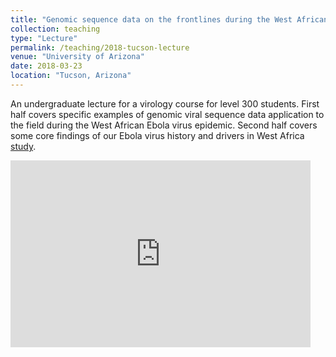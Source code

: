 ```yaml
---
title: "Genomic sequence data on the frontlines during the West African Ebola virus epidemic"
collection: teaching
type: "Lecture"
permalink: /teaching/2018-tucson-lecture
venue: "University of Arizona"
date: 2018-03-23
location: "Tucson, Arizona"
---
```


An undergraduate lecture for a virology course for level 300 students.
First half covers specific examples of genomic viral sequence data application to the field during the West African Ebola virus epidemic.
Second half covers some core findings of our Ebola virus history and drivers in West Africa [study](https://www.nature.com/articles/nature22040).


<iframe src="https://docs.google.com/presentation/d/e/2PACX-1vSCC2JUYeHm7SpeO3nIuHqruFgB9tVLSZ3ul2AyMS3-awGYpWHfiAeP6MVIJZTeOv6hmtw3xi_x9x-_/embed?start=false&loop=false&delayms=60000" frameborder="0" width="480" height="299" allowfullscreen="true" mozallowfullscreen="true" webkitallowfullscreen="true"></iframe>
